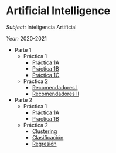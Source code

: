 # Artificial Intelligence

*Subject:* Inteligencia Artificial

*Year:* 2020-2021

- Parte 1
  - Práctica 1
    - [Práctica 1A](https://github.com/martinfdezdg/Artificial-Intelligence/blob/main/Laboratorio/Parte%20I/P1/Practica1A.Grupo10.ipynb)
    - [Práctica 1B](https://github.com/martinfdezdg/Artificial-Intelligence/blob/main/Laboratorio/Parte%20I/P1/Practica1B.Grupo10.ipynb)
    - [Práctica 1C](https://github.com/martinfdezdg/Artificial-Intelligence/blob/main/Laboratorio/Parte%20I/P1/Practica1C.Grupo10.ipynb)
  - Práctica 2
    - [Recomendadores I](https://github.com/martinfdezdg/Artificial-Intelligence/blob/main/Laboratorio/Parte%20I/P2/Practica%202.%20Recomendadores.%20Partes%201%20y%202.%20.ipynb)
    - [Recomendadores II](https://github.com/martinfdezdg/Artificial-Intelligence/blob/main/Laboratorio/Parte%20I/P2/Practica%202.%20Recomendadores%20colaborativos.%20Parte%203.ipynb)
- Parte 2
  - Práctica 1
    - [Práctica 1A](https://github.com/martinfdezdg/Artificial-Intelligence/blob/main/Laboratorio/Parte%20II/P1/P1_1.ipynb)
    - [Práctica 1B](https://github.com/martinfdezdg/Artificial-Intelligence/blob/main/Laboratorio/Parte%20II/P1/P1_2.ipynb)
  - Práctica 2
    - [Clustering](https://github.com/martinfdezdg/Artificial-Intelligence/blob/main/Laboratorio/Parte%20II/P2/P1_clustering.ipynb)
    - [Clasificación](https://github.com/martinfdezdg/Artificial-Intelligence/blob/main/Laboratorio/Parte%20II/P2/P2_clasificacion.ipynb)
    - [Regresión](https://github.com/martinfdezdg/Artificial-Intelligence/blob/main/Laboratorio/Parte%20II/P2/P3_regresion.ipynb)
